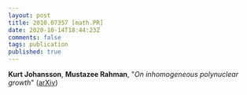 ```yaml
---
layout: post
title: 2010.07357 [math.PR]
date: 2020-10-14T18:44:23Z
comments: false
tags: publication
published: true
---
```


<b>Kurt Johansson</b>, <b>Mustazee Rahman</b>, "<i>On inhomogeneous polynuclear growth</i>" ([arXiv](http://arxiv.org/abs/2010.07357v1))
